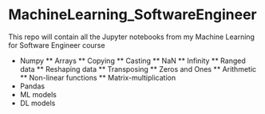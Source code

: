 # MachineLearning_SoftwareEngineer
This repo will contain all the Jupyter notebooks from my Machine Learning for Software Engineer course
 * Numpy
 ** Arrays
 ** Copying
 ** Casting
 ** NaN
 ** Infinity
 ** Ranged data
 ** Reshaping data
 ** Transposing
 ** Zeros and Ones
 ** Arithmetic
 ** Non-linear functions
 ** Matrix-multiplication 
 * Pandas
 * ML models
 * DL models
